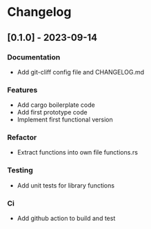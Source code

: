 # Changelog

## [0.1.0] - 2023-09-14

### Documentation

- Add git-cliff config file and CHANGELOG.md

### Features

- Add cargo boilerplate code
- Add first prototype code
- Implement first functional version

### Refactor

- Extract functions into own file functions.rs

### Testing

- Add unit tests for library functions

### Ci

- Add github action to build and test

